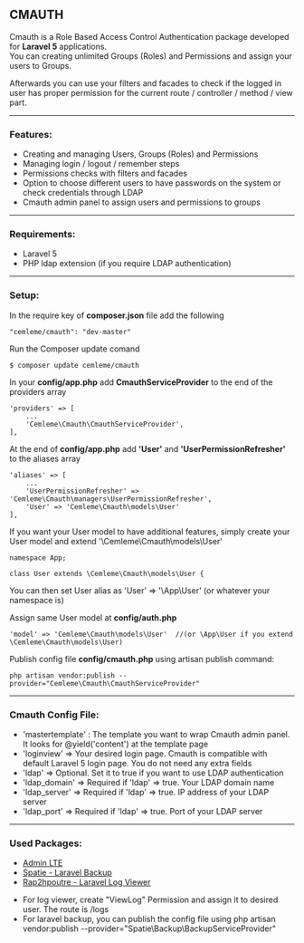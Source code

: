 <h2>CMAUTH</h2>

Cmauth is a Role Based Access Control Authentication package developed for <b>Laravel 5</b> applications.<br/>
You can creating unlimited Groups (Roles) and Permissions and assign your users to Groups.

Afterwards you can use your filters and facades to check if the logged in user has proper permission for the current route / controller / method / view part.


<hr/>

<h3>Features:</h3>

<ul>
	<li>Creating and managing Users, Groups (Roles) and Permissions</li>
	<li>Managing login / logout / remember steps</li>
	<li>Permissions checks with filters and facades</li>
	<li>Option to choose different users to have passwords on the system or check credentials through LDAP</li>
	<li>Cmauth admin panel to assign users and permissions to groups</li>
</ul>

<hr/>

<h3>Requirements:</h3>

<ul>
	<li>Laravel 5</li>
	<li>PHP ldap extension (if you require LDAP authentication)</li>
</ul>

<hr/>

<h3>Setup:</h3>

In the require key of <b>composer.json</b> file add the following

```
"cemleme/cmauth": "dev-master"
```

Run the Composer update comand 

```
$ composer update cemleme/cmauth
```

In your <b>config/app.php</b> add <b>CmauthServiceProvider</b> to the end of the providers array

```
'providers' => [
    ...
    'Cemleme\Cmauth\CmauthServiceProvider',
],
```

At the end of <b>config/app.php</b> add <b>'User'</b> and <b>'UserPermissionRefresher'</b> to the aliases array

```
'aliases' => [
	...
    'UserPermissionRefresher' => 'Cemleme\Cmauth\managers\UserPermissionRefresher',
    'User' => 'Cemleme\Cmauth\models\User'
],
```

If you want your User model to have additional features, simply create your User model and extend '\Cemleme\Cmauth\models\User'

```
namespace App;

class User extends \Cemleme\Cmauth\models\User {
```

You can then set User alias as 'User' => '\App\User' (or whatever your namespace is)


Assign same User model at <b>config/auth.php</b>

```
'model' => 'Cemleme\Cmauth\models\User'  //(or \App\User if you extend \Cemleme\Cmauth\models\User)
```

Publish config file <b>config/cmauth.php</b> using artisan publish command:

```
php artisan vendor:publish --provider="Cemleme\Cmauth\CmauthServiceProvider"
```

<hr/>

<h3>Cmauth Config File:</h3>

<ul>
	<li>'mastertemplate' : The template you want to wrap Cmauth admin panel. It looks for @yield('content') at the template page</li>
	<li>'loginview' => Your desired login page. Cmauth is compatible with default Laravel 5 login page. You do not need any extra fields</li>
	<li>'ldap' => Optional. Set it to true if you want to use LDAP authentication</li>
	<li>'ldap_domain' => Required if 'ldap' => true. Your LDAP domain name  </li>
	<li>'ldap_server' => Required if 'ldap' => true. IP address of your LDAP server</li>
	<li>'ldap_port' => Required if 'ldap' => true. Port of your LDAP server</li>
</ul>

<hr/>

<h3>Used Packages:</h3>
<ul>
	<li><a href="https://almsaeedstudio.com/">Admin LTE</a></li>
	<li><a href="https://packagist.org/packages/spatie/laravel-backup">Spatie - Laravel Backup</a></li>
	<li><a href="https://packagist.org/packages/rap2hpoutre/laravel-log-viewer">Rap2hpoutre - Laravel Log Viewer</a></li>
</ul>

<ul>
	<li>For log viewer, create "ViewLog" Permission and assign it to desired user. The route is /logs</li>
	<li>For laravel backup, you can publish the config file using php artisan vendor:publish --provider="Spatie\Backup\BackupServiceProvider"</li>
</ul>
